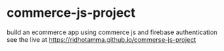 # commerce-js-project
build an ecommerce app using commerce js and firebase authentication
see the live at https://ridhotamma.github.io/commerse-js-project

